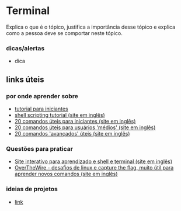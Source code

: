 # Terminal

Explica o que é o tópico, justifica a importância desse tópico e explica como a pessoa deve se comportar neste tópico.

### dicas/alertas
- dica

## links úteis

### por onde aprender sobre
- [tutorial para iniciantes](https://marquesfernandes.com/self/como-comecar-a-usar-a-linha-de-comando-terminal-no-linux-tutorial-para-iniciantes/)
- [shell scripting tutorial (site em inglês)](https://www.shellscript.sh/)
- [20 comandos úteis para iniciantes (site em inglês)](https://www.tecmint.com/useful-linux-commands-for-newbies/)
- [20 comandos úteis para usuários 'médios' (site em inglês)](https://www.tecmint.com/20-advanced-commands-for-middle-level-linux-users/)
- [20 comandos 'avançados' úteis (site em inglês)](https://www.tecmint.com/20-advanced-commands-for-linux-experts/)

### Questões para praticar
- [Site interativo para aprendizado e shell e terminal (site em inglês)](https://www.learnshell.org/)
- [OverTheWire - desafios de linux e capture the flag, muito útil para aprender novos comandos (site em inglês)](https://overthewire.org/wargames/)

### ideias de projetos
- [link]()
